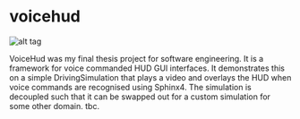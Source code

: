 # voicehud

![alt tag](https://raw.github.com/jskye/voicehud/master/assets/Interface/images/voicehud.png)


VoiceHud was my final thesis project for software engineering.
It is a framework for voice commanded HUD GUI interfaces.
It demonstrates this on a simple DrivingSimulation that plays a video and overlays the HUD when voice commands are recognised using Sphinx4.
The simulation is decoupled such that it can be swapped out for a custom simulation for some other domain.
tbc.
